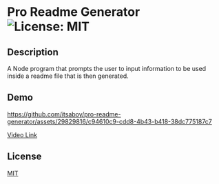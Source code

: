 # Pro Readme Generator ![License: MIT](https://img.shields.io/badge/License-MIT-yellow.svg)   
## Description    
A Node program that prompts the user to input information to be used inside a readme file that is then generated.      
## Demo  
https://github.com/itsaboy/pro-readme-generator/assets/29829816/c94610c9-cdd8-4b43-b418-38dc775187c7    

[Video Link](https://drive.google.com/file/d/1Sm4EPlaOXUJQJ0q-65QqNWdURfd0rLyM/view?usp=sharing)  
## License    
[MIT](https://opensource.org/licenses/MIT) 


